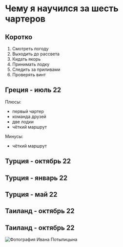 # Чему я научился за шесть чартеров

## Коротко

1. Смотреть погоду
1. Выходить до рассвета
1. Кидать якорь
1. Принимать лодку
1. Следить за приливами
1. Проверять винт

## Греция - июль 22

Плюсы:

- первый чартер
- команда друзей
- две лодки
- чёткий маршрут

Минусы:

- чёткий маршрут




## Турция - октябрь 22

## Турция - январь 22

## Турция - май 22

## Таиланд - октябрь 22

## Таиланд - октябрь 22




![Фотография Ивана Потылицына](/pics/calendar-15.jpg "Иван Потылицын")
